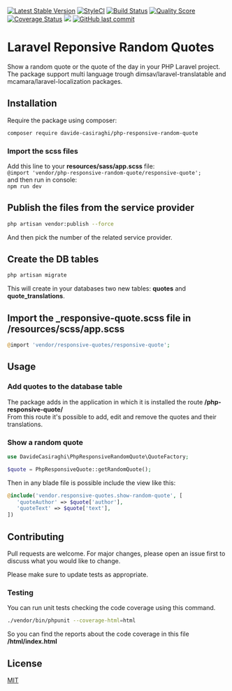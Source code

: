 [![Latest Stable Version](https://img.shields.io/packagist/v/davide-casiraghi/php-responsive-random-quote.svg?style=flat-square)](https://packagist.org/packages/davide-casiraghi/php-responsive-random-quote)
[![StyleCI](https://styleci.io/repos/173717359/shield?style=flat-square)](https://styleci.io/repos/173717359)
<a href="https://travis-ci.org/davide-casiraghi/php-responsive-random-quote"><img src="https://travis-ci.org/davide-casiraghi/php-responsive-random-quote.svg" alt="Build Status"></a>
[![Quality Score](https://img.shields.io/scrutinizer/g/davide-casiraghi/php-responsive-random-quote.svg?style=flat-square)](https://scrutinizer-ci.com/g/davide-casiraghi/php-responsive-random-quote)
[![Coverage Status](https://scrutinizer-ci.com/g/davide-casiraghi/php-responsive-random-quote/badges/coverage.png?b=master)](https://scrutinizer-ci.com/g/davide-casiraghi/php-responsive-random-quote/)
<a href="https://codeclimate.com/github/davide-casiraghi/php-responsive-random-quote/maintainability"><img src="https://api.codeclimate.com/v1/badges/4edf745f2b64f7f0a53c/maintainability" /></a>
[![GitHub last commit](https://img.shields.io/github/last-commit/davide-casiraghi/php-responsive-random-quote.svg)](https://github.com/davide-casiraghi/php-responsive-random-quote) 

# Laravel Reponsive Random Quotes

Show a random quote or the quote of the day in your PHP Laravel project.  
The package support multi language trough dimsav/laravel-translatable and mcamara/laravel-localization packages.

## Installation

Require the package using composer:

```bash
composer require davide-casiraghi/php-responsive-random-quote
```

### Import the scss files
Add this line to your **resources/sass/app.scss** file:  
```@import 'vendor/php-responsive-random-quote/responsive-quote';```   
and then run in console:  
```npm run dev```  


## Publish the files from the service provider
```bash
php artisan vendor:publish --force
```
And then pick the number of the related service provider.

## Create the DB tables
```bash
php artisan migrate
```
This will create in your databases two new tables: **quotes** and **quote_translations**.  

## Import the _responsive-quote.scss file in /resources/scss/app.scss
```php
@import 'vendor/responsive-quotes/responsive-quote';
```

## Usage

### Add quotes to the database table

The package adds in the application in which it is installed the route **/php-responsive-quote/**  
From this route it's possible to add, edit and remove the quotes and their translations.

### Show a random quote

```php
use DavideCasiraghi\PhpResponsiveRandomQuote\QuoteFactory;

$quote = PhpResponsiveQuote::getRandomQuote();

```
Then in any blade file is possible include the view like this:
```php
@include('vendor.responsive-quotes.show-random-quote', [
   'quoteAuthor' => $quote['author'],
   'quoteText' => $quote['text'],
])
```


## Contributing
Pull requests are welcome. For major changes, please open an issue first to discuss what you would like to change.

Please make sure to update tests as appropriate.

### Testing

You can run unit tests checking the code coverage using this command.
``` bash
./vendor/bin/phpunit --coverage-html=html
```
So you can find the reports about the code coverage in this file **/html/index.html**

## License
[MIT](./LICENSE.md)
